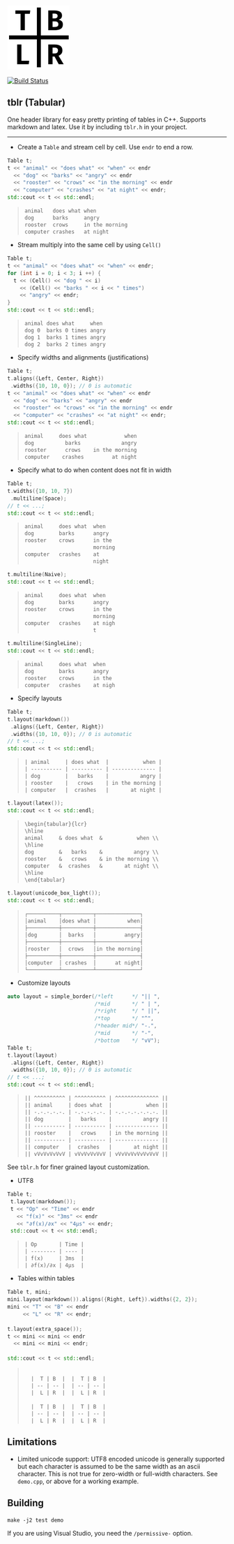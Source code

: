 <img src="tblr.png" width="143" height="146">

[![Build Status](https://app.travis-ci.com/oir/tblr.svg?branch=main)](https://app.travis-ci.com/github/oir/tblr)

## tblr (Tabular)
One header library for easy pretty printing of tables in C++. Supports markdown and latex. Use it by including `tblr.h` in your project.

___

- Create a `Table` and stream cell by cell. Use `endr` to end a row.

```cpp
Table t;
t << "animal" << "does what" << "when" << endr
  << "dog" << "barks" << "angry" << endr
  << "rooster" << "crows" << "in the morning" << endr
  << "computer" << "crashes" << "at night" << endr;
std::cout << t << std::endl;
```

> ```
> animal   does what when
> dog      barks     angry
> rooster  crows     in the morning
> computer crashes   at night
> ```

- Stream multiply into the same cell by using `Cell()`

```cpp
Table t;
t << "animal" << "does what" << "when" << endr;
for (int i = 0; i < 3; i ++) {
  t << (Cell() << "dog " << i)
    << (Cell() << "barks " << i << " times")
    << "angry" << endr;
}
std::cout << t << std::endl;
```

> ```
> animal does what     when
> dog 0  barks 0 times angry
> dog 1  barks 1 times angry
> dog 2  barks 2 times angry
> ```

- Specify widths and alignments (justifications)

```cpp
Table t;
t.aligns({Left, Center, Right})
 .widths({10, 10, 0}); // 0 is automatic
t << "animal" << "does what" << "when" << endr
  << "dog" << "barks" << "angry" << endr
  << "rooster" << "crows" << "in the morning" << endr
  << "computer" << "crashes" << "at night" << endr;
std::cout << t << std::endl;
```

> ```
> animal     does what            when
> dog          barks             angry
> rooster      crows    in the morning
> computer    crashes         at night
> ```

- Specify what to do when content does not fit in width

```cpp
Table t;
t.widths({10, 10, 7})
 .multiline(Space);
// t << ...;
std::cout << t << std::endl;
```

> ```
> animal     does what  when
> dog        barks      angry
> rooster    crows      in the
>                       morning
> computer   crashes    at
>                       night
> ```

```cpp
t.multiline(Naive);
std::cout << t << std::endl;
```

> ```
> animal     does what  when
> dog        barks      angry
> rooster    crows      in the
>                       morning
> computer   crashes    at nigh
>                       t
> ```

```cpp
t.multiline(SingleLine);
std::cout << t << std::endl;
```

> ```
> animal     does what  when
> dog        barks      angry
> rooster    crows      in the
> computer   crashes    at nigh
> ```

- Specify layouts

```cpp
Table t;
t.layout(markdown())
 .aligns({Left, Center, Right})
 .widths({10, 10, 0}); // 0 is automatic
// t << ...;
std::cout << t << std::endl;
```

> ```
> | animal     | does what  |           when |
> | ---------- | ---------- | -------------- |
> | dog        |   barks    |          angry |
> | rooster    |   crows    | in the morning |
> | computer   |  crashes   |       at night |
> ```

```cpp
t.layout(latex());
std::cout << t << std::endl;
```

> ```
> \begin{tabular}{lcr}
> \hline
> animal     & does what  &           when \\
> \hline
> dog        &   barks    &          angry \\
> rooster    &   crows    & in the morning \\
> computer   &  crashes   &       at night \\
> \hline
> \end{tabular}
> ```

```cpp
t.layout(unicode_box_light());
std::cout << t << std::endl;
```

> ```
> ┌──────────┬──────────┬──────────────┐
> │animal    │does what │          when│
> ├──────────┼──────────┼──────────────┤
> │dog       │  barks   │         angry│
> ├──────────┼──────────┼──────────────┤
> │rooster   │  crows   │in the morning│
> ├──────────┼──────────┼──────────────┤
> │computer  │ crashes  │      at night│
> └──────────┴──────────┴──────────────┘
> ```

- Customize layouts

```cpp
auto layout = simple_border(/*left      */ "|| ",
                            /*mid       */ " | ",
                            /*right     */ " ||",
                            /*top       */ "^",
                            /*header mid*/ "-.",
                            /*mid       */ "-",
                            /*bottom    */ "vV");
Table t;
t.layout(layout)
 .aligns({Left, Center, Right})
 .widths({10, 10, 0}); // 0 is automatic
// t << ...;
std::cout << t << std::endl;
```

> ```
> || ^^^^^^^^^^ | ^^^^^^^^^^ | ^^^^^^^^^^^^^^ ||
> || animal     | does what  |           when ||
> || -.-.-.-.-. | -.-.-.-.-. | -.-.-.-.-.-.-. ||
> || dog        |   barks    |          angry ||
> || ---------- | ---------- | -------------- ||
> || rooster    |   crows    | in the morning ||
> || ---------- | ---------- | -------------- ||
> || computer   |  crashes   |       at night ||
> || vVvVvVvVvV | vVvVvVvVvV | vVvVvVvVvVvVvV ||
> ```

See `tblr.h` for finer grained layout customization.

- UTF8

```cpp
Table t;
 t.layout(markdown());
 t << "Op" << "Time" << endr
   << "f(x)" << "3ms" << endr
   << "∂f(x)/∂x" << "4μs" << endr;
 std::cout << t << std::endl;
```

> ```
> | Op       | Time |
> | -------- | ---- |
> | f(x)     | 3ms  |
> | ∂f(x)/∂x | 4μs  |
> ```

- Tables within tables

```cpp
Table t, mini;
mini.layout(markdown()).aligns({Right, Left}).widths({2, 2});
mini << "T" << "B" << endr
     << "L" << "R" << endr;

t.layout(extra_space());
t << mini << mini << endr
  << mini << mini << endr;

std::cout << t << std::endl;
```

> ```
> 
>   |  T | B  |  |  T | B  |
>   | -- | -- |  | -- | -- |
>   |  L | R  |  |  L | R  |
> 
>   |  T | B  |  |  T | B  |
>   | -- | -- |  | -- | -- |
>   |  L | R  |  |  L | R  |
> 
> ```

## Limitations

- Limited unicode support: UTF8 encoded unicode is generally supported but
each character is assumed to be the same width as an ascii character. This is
not true for zero-width or full-width characters. See `demo.cpp`, or above for
a working example.

## Building

```
make -j2 test demo
```

If you are using Visual Studio, you need the `/permissive-` option.
